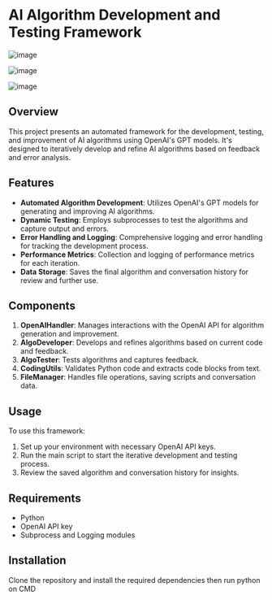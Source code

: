 # AI Algorithm Development and Testing Framework
![image](https://github.com/Drlordbasil/SelfImprovAlgoBot/assets/126736516/b2a167a2-e887-49aa-9ba6-49097f45117b)

![image](https://github.com/Drlordbasil/SelfImprovAlgoBot/assets/126736516/2529ab29-3dbb-4057-8453-4c97be6097aa)

![image](https://github.com/Drlordbasil/SelfImprovAlgoBot/assets/126736516/cf868c65-42a9-4f72-8aa3-88832d9d4d4b)


## Overview
This project presents an automated framework for the development, testing, and improvement of AI algorithms using OpenAI's GPT models. It's designed to iteratively develop and refine AI algorithms based on feedback and error analysis.

## Features
- **Automated Algorithm Development**: Utilizes OpenAI's GPT models for generating and improving AI algorithms.
- **Dynamic Testing**: Employs subprocesses to test the algorithms and capture output and errors.
- **Error Handling and Logging**: Comprehensive logging and error handling for tracking the development process.
- **Performance Metrics**: Collection and logging of performance metrics for each iteration.
- **Data Storage**: Saves the final algorithm and conversation history for review and further use.

## Components
1. **OpenAIHandler**: Manages interactions with the OpenAI API for algorithm generation and improvement.
2. **AlgoDeveloper**: Develops and refines algorithms based on current code and feedback.
3. **AlgoTester**: Tests algorithms and captures feedback.
4. **CodingUtils**: Validates Python code and extracts code blocks from text.
5. **FileManager**: Handles file operations, saving scripts and conversation data.

## Usage
To use this framework:
1. Set up your environment with necessary OpenAI API keys.
2. Run the main script to start the iterative development and testing process.
3. Review the saved algorithm and conversation history for insights.

## Requirements
- Python
- OpenAI API key
- Subprocess and Logging modules

## Installation
Clone the repository and install the required dependencies then run python on CMD

